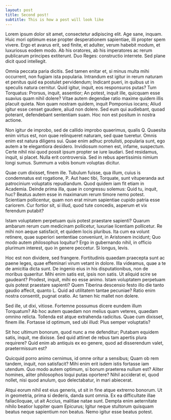 ```yaml
---
layout: post
title: Second post!
subtitle: This is how a post will look like
---
```


Lorem ipsum dolor sit amet, consectetur adipiscing elit. Age sane, inquam. Huic mori optimum esse propter desperationem sapientiae, illi propter spem vivere. Ergo et avarus erit, sed finite, et adulter, verum habebit modum, et luxuriosus eodem modo. Ab his oratores, ab his imperatores ac rerum publicarum principes extiterunt. Duo Reges: constructio interrete. Sed plane dicit quod intellegit. 

Omnia peccata paria dicitis. Sed tamen enitar et, si minus multa mihi occurrent, non fugiam ista popularia. Intrandum est igitur in rerum naturam et penitus quid ea postulet pervidendum; Indicant pueri, in quibus ut in speculis natura cernitur. Quid igitur, inquit, eos responsuros putas? Tum Torquatus: Prorsus, inquit, assentior; An potest, inquit ille, quicquam esse suavius quam nihil dolere? Vitae autem degendae ratio maxime quidem illis placuit quieta. Non quam nostram quidem, inquit Pomponius iocans; Aliud igitur esse censet gaudere, aliud non dolere. Sed eum qui audiebant, quoad poterant, defendebant sententiam suam. Hoc non est positum in nostra actione. 

Non igitur de improbo, sed de callido improbo quaerimus, qualis Q. Quaesita enim virtus est, non quae relinqueret naturam, sed quae tueretur. Omnis enim est natura diligens sui. Quae enim adhuc protulisti, popularia sunt, ego autem a te elegantiora desidero. Invidiosum nomen est, infame, suspectum. Certe nihil nisi quod possit ipsum propter se iure laudari. Sed residamus, inquit, si placet. Nulla erit controversia. Sed in rebus apertissimis nimium longi sumus. Summum a vobis bonum voluptas dicitur. 

Quae cum dixisset, finem ille. Tubulum fuisse, qua illum, cuius is condemnatus est rogatione, P. Aut haec tibi, Torquate, sunt vituperanda aut patrocinium voluptatis repudiandum. Quod quidem iam fit etiam in Academia. Deinde prima illa, quae in congressu solemus: Quid tu, inquit, huc? Beatus autem esse in maximarum rerum timore nemo potest. Scientiam pollicentur, quam non erat mirum sapientiae cupido patria esse cariorem. Cur fortior sit, si illud, quod tute concedis, asperum et vix ferendum putabit? 

Istam voluptatem perpetuam quis potest praestare sapienti? Quarum ambarum rerum cum medicinam pollicetur, luxuriae licentiam pollicetur. Re mihi non aeque satisfacit, et quidem locis pluribus. Ita cum ea volunt retinere, quae superiori sententiae conveniunt, in Aristonem incidunt; Quo modo autem philosophus loquitur? Ergo in gubernando nihil, in officio plurimum interest, quo in genere peccetur. Si longus, levis. 

Hoc est non dividere, sed frangere. Fortitudinis quaedam praecepta sunt ac paene leges, quae effeminari virum vetant in dolore. Illa videamus, quae a te de amicitia dicta sunt. De ingenio eius in his disputationibus, non de moribus quaeritur. Mihi enim satis est, ipsis non satis. Ut aliquid scire se gaudeant? Prodest, inquit, mihi eo esse animo. Istam voluptatem perpetuam quis potest praestare sapienti? Quem Tiberina descensio festo illo die tanto gaudio affecit, quanto L. Quid ad utilitatem tantae pecuniae? Ratio enim nostra consentit, pugnat oratio. Ac tamen hic mallet non dolere. 

Sed ille, ut dixi, vitiose. Fortemne possumus dicere eundem illum Torquatum? Ab hoc autem quaedam non melius quam veteres, quaedam omnino relicta. Tollenda est atque extrahenda radicitus. Quae cum dixisset, finem ille. Fortasse id optimum, sed ubi illud: Plus semper voluptatis? 

Sit hoc ultimum bonorum, quod nunc a me defenditur; Putabam equidem satis, inquit, me dixisse. Sed quid attinet de rebus tam apertis plura requirere? Quid enim ab antiquis ex eo genere, quod ad disserendum valet, praetermissum est? 

Quicquid porro animo cernimus, id omne oritur a sensibus; Quam ob rem tandem, inquit, non satisfacit? Mihi enim erit isdem istis fortasse iam utendum. Quo modo autem optimum, si bonum praeterea nullum est? Aliter homines, aliter philosophos loqui putas oportere? Nihil acciderat ei, quod nollet, nisi quod anulum, quo delectabatur, in mari abiecerat. 

Atqui eorum nihil est eius generis, ut sit in fine atque extrerno bonorum. Ut in geometria, prima si dederis, danda sunt omnia. Ex ea difficultate illae fallaciloquae, ut ait Accius, malitiae natae sunt. Dempta enim aeternitate nihilo beatior Iuppiter quam Epicurus; Igitur neque stultorum quisquam beatus neque sapientium non beatus. Nemo igitur esse beatus potest.